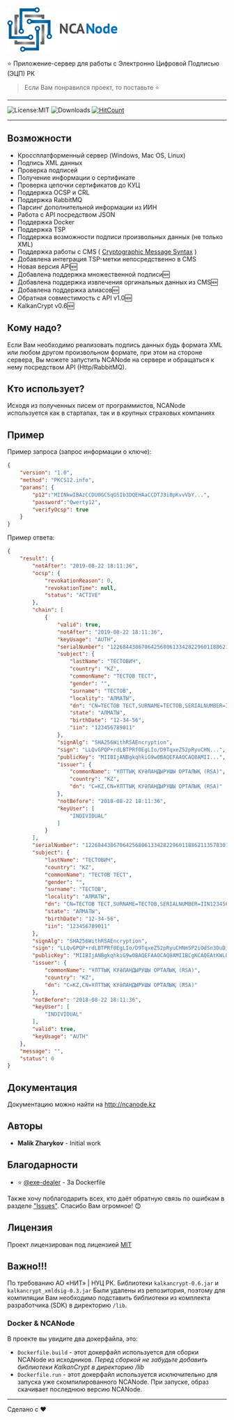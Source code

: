 
![NCANode](docs/NCANode.png)


⭐ Приложение-сервер для работы с Электронно Цифровой Подписью (ЭЦП) РК

> Если Вам понравился проект, то поставьте ⭐

---

![License:MIT](https://img.shields.io/badge/license-MIT-green.svg)
![Downloads](https://img.shields.io/github/downloads/malikzh/NCANode/total.svg)
[![HitCount](http://hits.dwyl.io/malikzh/ncanode.svg)](http://hits.dwyl.io/malikzh/ncanode)

---

## Возможности

- Кроссплатформенный сервер (Windows, Mac OS, Linux)
- Подпись XML данных
- Проверка подписей
- Получение информации о сертификате
- Проверка цепочки сертификатов до КУЦ
- Поддержка OCSP и CRL
- Поддержка RabbitMQ
- Парсинг дополнительной информации из ИИН
- Работа с API посредством JSON
- Поддержка Docker
- Поддержка TSP
- Поддержка возможности подписи произвольных данных (не только XML)
- Поддержка работы с CMS ( [Cryptographic Message Syntax](https://en.wikipedia.org/wiki/Cryptographic_Message_Syntax) ) 
- Добавлена интеграция TSP-метки непосредственно в CMS
- Новая версия API🆕
- Добавлена поддержка множественной подписи🆕
- Добавлена поддержка извлечения оргинальных данных из CMS🆕
- Добавлена поддержка алиасов🆕
- Обратная совместимость с API v1.0🆕
- KalkanCrypt v0.6🆕

## Кому надо?

Если Вам необходимо реализовать подпись данных будь формата XML или любом другом произвольном формате, при этом на стороне сервера,
Вы можете запустить NCANode на сервере и обращаться к нему посредством API (Http/RabbitMQ).

## Кто использует?

Исходя из полученных писем от программистов, NCANode используется как в стартапах, так и в крупных страховых компаниях

## Пример

Пример запроса (запрос информации о ключе):

```json
{
	"version": "1.0",
	"method": "PKCS12.info",
	"params": {
		"p12":"MIINkwIBAzCCDU0GCSqGSIb3DQEHAaCCDTJ3i8pKvvVbY...",
		"password":"Qwerty12",
		"verifyOcsp": true
	}
}
```

Пример ответа:

```json
{
    "result": {
        "notAfter": "2019-08-22 18:11:36",
        "ocsp": {
            "revokationReason": 0,
            "revokationTime": null,
            "status": "ACTIVE"
        },
        "chain": [
            {
                "valid": true,
                "notAfter": "2019-08-22 18:11:36",
                "keyUsage": "AUTH",
                "serialNumber": "122684438670642568061334282296011886211357830154",
                "subject": {
                    "lastName": "ТЕСТОВИЧ",
                    "country": "KZ",
                    "commonName": "ТЕСТОВ ТЕСТ",
                    "gender": "",
                    "surname": "ТЕСТОВ",
                    "locality": "АЛМАТЫ",
                    "dn": "CN=ТЕСТОВ ТЕСТ,SURNAME=ТЕСТОВ,SERIALNUMBER=IIN123456789011,C=KZ,L=АЛМАТЫ,S=АЛМАТЫ,G=ТЕСТОВИЧ",
                    "state": "АЛМАТЫ",
                    "birthDate": "12-34-56",
                    "iin": "123456789011"
                },
                "signAlg": "SHA256WithRSAEncryption",
                "sign": "LLQvGPQP+rdLBTPRf0EgLIo/D9TqxeZ52pRyuCHN...",
                "publicKey": "MIIBIjANBgkqhkiG9w0BAQEFAAOCAQ8AMII...",
                "issuer": {
                    "commonName": "ҰЛТТЫҚ КУӘЛАНДЫРУШЫ ОРТАЛЫҚ (RSA)",
                    "country": "KZ",
                    "dn": "C=KZ,CN=ҰЛТТЫҚ КУӘЛАНДЫРУШЫ ОРТАЛЫҚ (RSA)"
                },
                "notBefore": "2018-08-22 18:11:36",
                "keyUser": [
                    "INDIVIDUAL"
                ]
            }
        ],
        "serialNumber": "122684438670642568061334282296011886211357830154",
        "subject": {
            "lastName": "ТЕСТОВИЧ",
            "country": "KZ",
            "commonName": "ТЕСТОВ ТЕСТ",
            "gender": "",
            "surname": "ТЕСТОВ",
            "locality": "АЛМАТЫ",
            "dn": "CN=ТЕСТОВ ТЕСТ,SURNAME=ТЕСТОВ,SERIALNUMBER=IIN123456789011,C=KZ,L=АЛМАТЫ,S=АЛМАТЫ,G=ТЕСТОВИЧ",
            "state": "АЛМАТЫ",
            "birthDate": "12-34-56",
            "iin": "123456789011"
        },
        "signAlg": "SHA256WithRSAEncryption",
        "sign": "LLQvGPQP+rdLBTPRf0EgLIo/D9TqxeZ52pRyuCHNm5P2iOdSn3DuDid1k4pNFHFDIuJ...",
        "publicKey": "MIIBIjANBgkqhkiG9w0BAQEFAAOCAQ8AMIIBCgKCAQEAtKWLOJf9qCqA6EO/SV...",
        "issuer": {
            "commonName": "ҰЛТТЫҚ КУӘЛАНДЫРУШЫ ОРТАЛЫҚ (RSA)",
            "country": "KZ",
            "dn": "C=KZ,CN=ҰЛТТЫҚ КУӘЛАНДЫРУШЫ ОРТАЛЫҚ (RSA)"
        },
        "notBefore": "2018-08-22 18:11:36",
        "keyUser": [
            "INDIVIDUAL"
        ],
        "valid": true,
        "keyUsage": "AUTH"
    },
    "message": "",
    "status": 0
}
```

## Документация

Документацию можно найти на http://ncanode.kz

## Авторы

- **Malik Zharykov** - Initial work

## Благодарности

- ⭐ [@exe-dealer](https://github.com/exe-dealer) - За Dockerfile

Также хочу поблагодарить всех, кто даёт обратную связь по ошибкам в разделе ["Issues"](https://github.com/malikzh/NCANode/issues).
Спасибо Вам огромное! 😊

## Лицензия

Проект лицензирован под лицензией [MIT](LICENSE)

## Важно!!!

По требованию  АО «НИТ» | НУЦ РК. Библиотеки `kalkancrypt-0.6.jar` и `kalkancrypt_xmldsig-0.3.jar`
Были удалены из репозитория, поэтому для компиляции Вам необходимо подставить библиотеки
из комплекта разработчика (SDK) в директорию `/lib`.

### Docker & NCANode

В проекте вы увидите два докерфайла, это:

- `Dockerfile.build` - этот докерфайл используется для сборки NCANode из исходников. *Перед сборкой не забудьте добавить библиотеки KalkanCrypt в директорию /lib*
- `Dockerfile.run`   - этот докерфайл используется исключительно для запуска уже скомпилированного NCANode. При запуске, образ скачивает последнюю версию NCANode.

----

Сделано с ❤️
